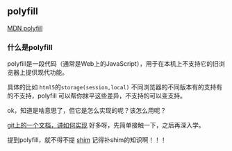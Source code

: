 ## polyfill

[MDN polyfill](https://developer.mozilla.org/en-US/docs/Glossary/Polyfill)

### 什么是polyfill
	
polyfill是一段代码（通常是Web上的JavaScript），用于在本机上不支持它的旧浏览器上提供现代功能。

具体的比如 ```html5```的```storage(session,local)``` 不同浏览器的不同版本有的支持有的不支持，polyfill 可以帮你抹平这些差异，不支持的可以变支持。

ok，知道是啥意思了，但它是怎么实现的呢？该怎么用呢？

[git上的一个文档，讲如何实现](https://github.com/Modernizr/Modernizr/wiki/HTML5-Cross-Browser-Polyfills)  好多呀，先简单接触一下，之后再深入学。

























提到polyfill，就不得不提 [shim](http://www.css88.com/archives/8339) 记得补shim的知识啊！！！